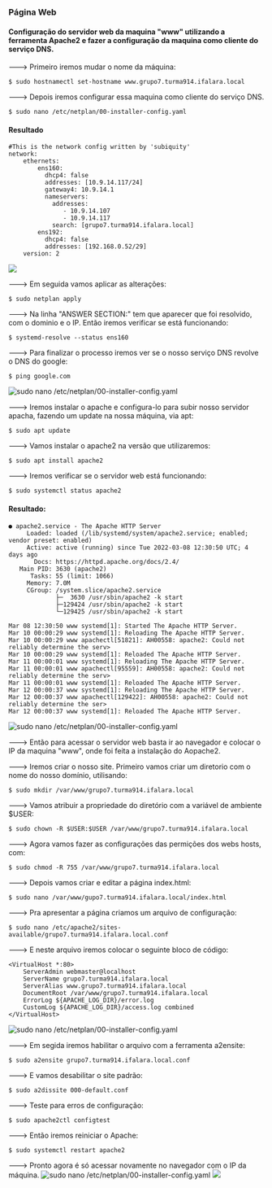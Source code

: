 ### Página Web

#### Configuração do servidor web da maquina "www" utilizando a ferramenta Apache2 e fazer a configuração da maquina como cliente do serviço DNS. 


---> Primeiro iremos mudar o nome da máquina:

```
$ sudo hostnamectl set-hostname www.grupo7.turma914.ifalara.local
```

---> Depois iremos configurar essa maquina como cliente do serviço DNS. 

```
$ sudo nano /etc/netplan/00-installer-config.yaml
```


#### Resultado

```
#This is the network config written by 'subiquity'
network:
    ethernets:
        ens160:
          dhcp4: false
          addresses: [10.9.14.117/24]
          gateway4: 10.9.14.1
          nameservers:
            addresses:
               - 10.9.14.107
               - 10.9.14.117
            search: [grupo7.turma914.ifalara.local]
        ens192:
          dhcp4: false
          addresses: [192.168.0.52/29]
    version: 2
```

![](/www/installer_confing.PNG)

---> Em seguida vamos aplicar as alterações:

```
$ sudo netplan apply
```


---> Na linha "ANSWER SECTION:" tem que aparecer que foi resolvido, com o dominio e o IP. Então iremos verificar se está funcionando:

```
$ systemd-resolve --status ens160
```


---> Para finalizar o processo iremos ver se o nosso serviço DNS revolve o DNS do google:

```
$ ping google.com
```

![sudo nano /etc/netplan/00-installer-config.yaml](https://github.com/NanyDesu/Trabalho_final_Sred/blob/main/images/WWW/dig-system_resolve-ping.PNG)



---> Iremos instalar o apache e configura-lo para subir nosso servidor apacha, fazendo um update na nossa máquina, via apt:

```
$ sudo apt update
```


---> Vamos instalar o apache2 na versão que utilizaremos:

```
$ sudo apt install apache2
```


---> Iremos verificar se o servidor web está funcionando:

```
$ sudo systemctl status apache2
```

#### Resultado:

```
● apache2.service - The Apache HTTP Server
     Loaded: loaded (/lib/systemd/system/apache2.service; enabled; vendor preset: enabled)
     Active: active (running) since Tue 2022-03-08 12:30:50 UTC; 4 days ago
       Docs: https://httpd.apache.org/docs/2.4/
   Main PID: 3630 (apache2)
      Tasks: 55 (limit: 1066)
     Memory: 7.0M
     CGroup: /system.slice/apache2.service
             ├─  3630 /usr/sbin/apache2 -k start
             ├─129424 /usr/sbin/apache2 -k start
             └─129425 /usr/sbin/apache2 -k start

Mar 08 12:30:50 www systemd[1]: Started The Apache HTTP Server.
Mar 10 00:00:29 www systemd[1]: Reloading The Apache HTTP Server.
Mar 10 00:00:29 www apachectl[51821]: AH00558: apache2: Could not reliably determine the serv>
Mar 10 00:00:29 www systemd[1]: Reloaded The Apache HTTP Server.
Mar 11 00:00:01 www systemd[1]: Reloading The Apache HTTP Server.
Mar 11 00:00:01 www apachectl[95559]: AH00558: apache2: Could not reliably determine the serv>
Mar 11 00:00:01 www systemd[1]: Reloaded The Apache HTTP Server.
Mar 12 00:00:37 www systemd[1]: Reloading The Apache HTTP Server.
Mar 12 00:00:37 www apachectl[129422]: AH00558: apache2: Could not reliably determine the ser>
Mar 12 00:00:37 www systemd[1]: Reloaded The Apache HTTP Server.
```

![sudo nano /etc/netplan/00-installer-config.yaml](https://github.com/NanyDesu/Trabalho_final_Sred/blob/main/images/WWW/status_apache2.PNG)

---> Então para acessar o servidor web basta ir ao navegador e colocar o IP da maquina "www", onde foi feita a instalação do Aopache2.


---> Iremos criar o nosso site. Primeiro vamos criar um diretorio com o nome do nosso domínio, utilisando:

```
$ sudo mkdir /var/www/grupo7.turma914.ifalara.local
```

---> Vamos atribuir a propriedade do diretório com a variável de ambiente $USER:

```
$ sudo chown -R $USER:$USER /var/www/grupo7.turma914.ifalara.local
```

---> Agora vamos fazer as configurações das permições dos webs hosts, com:

```
$ sudo chmod -R 755 /var/www/grupo7.turma914.ifalara.local
```

---> Depois vamos criar e editar a página index.html:

```
$ sudo nano /var/www/gupo7.turma914.ifalara.local/index.html
```

---> Pra apresentar a página criamos um arquivo de configuração:

```
$ sudo nano /etc/apache2/sites-available/grupo7.turma914.ifalara.local.conf
```

---> E neste arquivo iremos colocar o seguinte bloco de código:

```
<VirtualHost *:80>
    ServerAdmin webmaster@localhost
    ServerName grupo7.turma914.ifalara.local
    ServerAlias www.grupo7.turma914.ifalara.local
    DocumentRoot /var/www/grupo7.turma914.ifalara.local
    ErrorLog ${APACHE_LOG_DIR}/error.log
    CustomLog ${APACHE_LOG_DIR}/access.log combined
</VirtualHost>
```

![sudo nano /etc/netplan/00-installer-config.yaml](https://github.com/NanyDesu/Trabalho_final_Sred/blob/main/images/WWW/domain_conf.PNG)


---> Em segida iremos habilitar o arquivo com a ferramenta a2ensite:

```
$ sudo a2ensite grupo7.turma914.ifalara.local.conf
```

---> E vamos desabilitar o site padrão:

```
$ sudo a2dissite 000-default.conf
```

---> Teste para erros de configuração:

```
$ sudo apache2ctl configtest
```

---> Então iremos reiniciar o Apache:

```
$ sudo systemctl restart apache2
```

	
---> Pronto agora é só acessar novamente no navegador com o IP da máquina. 
![sudo nano /etc/netplan/00-installer-config.yaml](https://github.com/NanyDesu/Trabalho_final_Sred/blob/main/images/WWW/a2ensite-configtest-restart.PNG)
![](/www/site.PNG)
